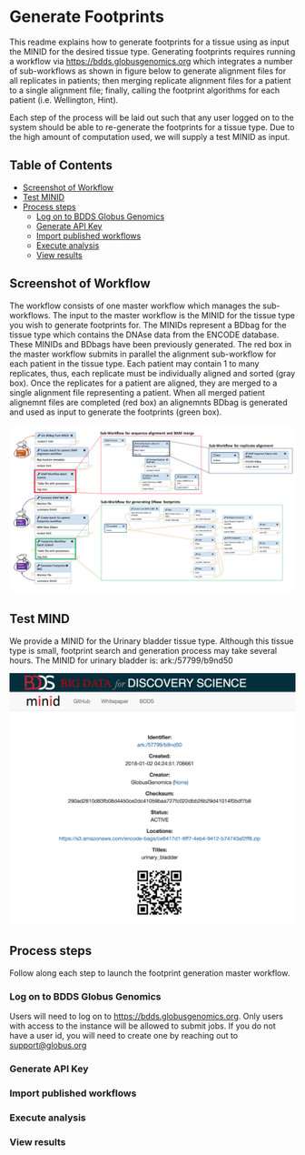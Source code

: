 # Generate Footprints

This readme explains how to generate footprints for a tissue using as input the MINID for the desired tissue type.
Generating footprints requires running a workflow via https://bdds.globusgenomics.org which integrates a number of sub-workflows as shown in figure below to generate alignment files for all replicates in patients; then merging replicate alignment files for a patient to a single alignment file; finally, calling the footprint algorithms for each patient (i.e. Wellington, Hint).

Each step of the process will be laid out such that any user logged on to the system should be able to re-generate the footprints for a tissue type. Due to the high amount of computation used, we will supply a test MINID as input.

## Table of Contents

- [Screenshot of Workflow](#screenshot-of-workflow)
- [Test MINID](#Test-MINID)
- [Process steps](#Process-steps)
    - [Log on to BDDS Globus Genomics](#log-on-to-bdds-globus-genomics)
    - [Generate API Key](#generate-api-key)
    - [Import published workflows](#import-publised-workflows)
    - [Execute analysis](#execute-analysis)
    - [View results](#view-results)

## Screenshot of Workflow

The workflow consists of one master workflow which manages the sub-workflows. The input to the master workflow is the MINID for the tissue type you wish to generate footprints for. The MINIDs represent a BDbag for the tissue type which contains the DNAse data from the ENCODE database. These MINIDs and BDbags have been previously generated. The red box in the master workflow submits in parallel the alignment sub-workflow for each patient in the tissue type. Each patient may contain 1 to many replicates, thus, each replicate must be individually aligned and sorted (gray box). Once the replicates for a patient are aligned, they are merged to a single alignment file representing a patient. When all merged patient alignemnt files are completed (red box) an alignemnts BDbag is generated and used as input to generate the footprints (green box).

![Screenshot](Figure5c.png)

## Test MIND

We provide a MINID for the Urinary bladder tissue type. Although this tissue type is small, footprint search and generation process may take several hours. The MINID for urinary bladder is: ark:/57799/b9nd50

![Screenshot](bdds_minid_urinary_bladder.png)

## Process steps

Follow along each step to launch the footprint generation master workflow.

### Log on to BDDS Globus Genomics

Users will need to log on to https://bdds.globusgenomics.org. Only users with access to the instance will be allowed to submit jobs. If you do not have a user id, you will need to create one by reaching out to support@globus.org 

### Generate API Key

### Import published workflows

### Execute analysis

### View results
